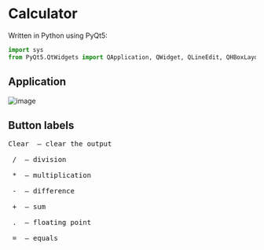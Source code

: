 # Calculator
Written in Python using PyQt5:
```python
import sys
from PyQt5.QtWidgets import QApplication, QWidget, QLineEdit, QHBoxLayout, QVBoxLayout, QPushButton]
```

## Application
![image](https://sun9-58.userapi.com/impg/H0D3uMVDJLNsxX7Mz5-hs3-K8WDaD4sUokr30A/3JKDeRIyOxw.jpg?size=380x257&quality=96&sign=79cf3b769570ef33b2619ac61595ad23&type=album)
## Button labels
<pre>Clear  — clear the output</br>
 /  — division</br>
<str> *</str>  — multiplication</br>
<str> -</str>  — difference</br>
<str> +</str>  — sum</br>
 .  — floating point</br>
 =  — equals</pre>
